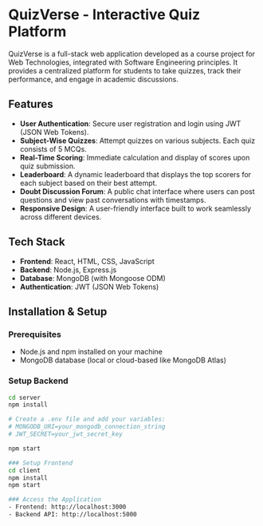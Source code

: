 # QuizVerse - Interactive Quiz Platform

QuizVerse is a full-stack web application developed as a course project for Web Technologies, integrated with Software Engineering principles. It provides a centralized platform for students to take quizzes, track their performance, and engage in academic discussions.

## Features

- **User Authentication**: Secure user registration and login using JWT (JSON Web Tokens).
- **Subject-Wise Quizzes**: Attempt quizzes on various subjects. Each quiz consists of 5 MCQs.
- **Real-Time Scoring**: Immediate calculation and display of scores upon quiz submission.
- **Leaderboard**: A dynamic leaderboard that displays the top scorers for each subject based on their best attempt.
- **Doubt Discussion Forum**: A public chat interface where users can post questions and view past conversations with timestamps.
- **Responsive Design**: A user-friendly interface built to work seamlessly across different devices.

## Tech Stack

- **Frontend**: React, HTML, CSS, JavaScript
- **Backend**: Node.js, Express.js
- **Database**: MongoDB (with Mongoose ODM)
- **Authentication**: JWT (JSON Web Tokens)

## Installation & Setup

### Prerequisites
- Node.js and npm installed on your machine
- MongoDB database (local or cloud-based like MongoDB Atlas)

### Setup Backend
```bash
cd server
npm install

# Create a .env file and add your variables:
# MONGODB_URI=your_mongodb_connection_string
# JWT_SECRET=your_jwt_secret_key

npm start

### Setup Frontend
cd client
npm install
npm start

### Access the Application
- Frontend: http://localhost:3000
- Backend API: http://localhost:5000
